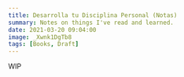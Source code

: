 ```yaml
---
title: Desarrolla tu Disciplina Personal (Notas)
summary: Notes on things I've read and learned. 
date: 2021-03-20 09:04:00
image: _Xwnk1DgTb8
tags: [Books, Draft]
---
```


WIP
